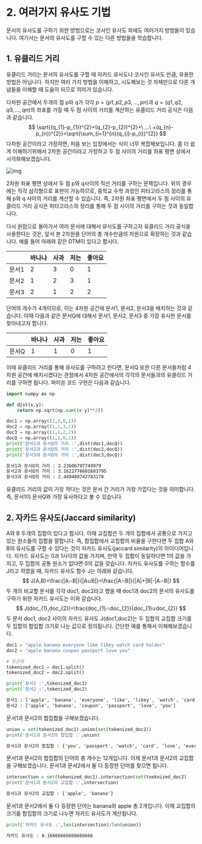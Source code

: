 # 2. 여러가지 유사도 기법

문서의 유사도를 구하기 위한 방법으로는 코사인 유사도 외에도 여러가지 방법들이 있습니다. 여기서는 문서의 유사도를 구할 수 있는 다른 방법들을 학습합니다.

## 1. 유클리드 거리

유클리드 거리는 문서의 유사도를 구할 때 자카드 유사도나 코사인 유사도 만큼, 유용한 방법은 아닙니다. 하지만 여러 가지 방법을 이해하고, 시도해보는 것 자체만으로 다른 개념들을 이해할 때 도움이 되므로 의미가 있습니다.

다차원 공간에서 두개의 점 p와 q가 각각 $p=(p1,p2,p3,...,pn)$과 $q=(q1,q2,q3,...,qn)$의 좌표를 가질 때 두 점 사이의 거리를 계산하는 유클리드 거리 공식은 다음과 같습니다.
$$
\sqrt{(q_{1}-p_{1})^{2}+(q_{2}-p_{2})^{2}+\ ...\ +(q_{n}-p_{n})^{2}}=\sqrt{\sum_{i=1}^{n}(q_{i}-p_{i})^{2}}
$$
다차원 공간이라고 가정하면, 처음 보는 입장에서는 식이 너무 복잡해보입니다. 좀 더 쉽게 이해하기위해서 2차원 공간이라고 가정하고 두 점 사이의 거리를 좌표 평면 상에서 시각화해보겠습니다.

![img](https://wikidocs.net/images/page/24654/2%EC%B0%A8%EC%9B%90_%ED%8F%89%EB%A9%B4.png)

2차원 좌표 평면 상에서 두 점 p와 q사이의 직선 거리를 구하는 문제입니다. 위의 경우에는 직각 삼각형으로 표현이 가능하므로, 중학교 수학 과정인 피타고라스의 정리를 통해 p와 q 사이의 거리를 계산할 수 있습니다. 즉, 2차원 좌표 평면에서 두 점 사이의 유클리드 거리 공식은 피타고라스의 정리를 통해 두 점 사이의 거리를 구하는 것과 동일합니다.

다시 원점으로 돌아가서 여러 문서에 대해서 유사도를 구하고자 유클리드 거리 공식을 사용한다는 것은, 앞서 본 2차원을 단어의 총 개수만큼의 차원으로 확장하는 것과 같습니다. 예를 들어 아래와 같은 DTM이 있다고 합시다.

|       | 바나나 | 사과 | 저는 | 좋아요 |
| :---- | :----- | :--- | :--- | :----- |
| 문서1 | 2      | 3    | 0    | 1      |
| 문서2 | 1      | 2    | 3    | 1      |
| 문서3 | 2      | 1    | 2    | 2      |

단어의 개수가 4개이므로, 이는 4차원 공간에 문서1, 문서2, 문서3을 배치하는 것과 같습니다. 이때 다음과 같은 문서Q에 대해서 문서1, 문서2, 문서3 중 가장 유사한 문서를 찾아내고자 합니다.

|       | 바나나 | 사과 | 저는 | 좋아요 |
| :---- | :----- | :--- | :--- | :----- |
| 문서Q | 1      | 1    | 0    | 1      |

이때 유클리드 거리를 통해 유사도를 구하려고 한다면, 문서Q 또한 다른 문서들처럼 4차원 공간에 배치시켰다는 관점에서 4차원 공간에서의 각각의 문서들과의 유클리드 거리를 구하면 됩니다. 파이쏜 코드 구현은 다음과 같습니다.

```python
import numpy as np

def dist(x,y):   
    return np.sqrt(np.sum((x-y)**2))

doc1 = np.array((2,3,0,1))
doc2 = np.array((1,2,3,1))
doc3 = np.array((2,1,2,2))
docQ = np.array((1,1,0,1))
print('문서1과 문서Q의 거리 :',dist(doc1,docQ))
print('문서2과 문서Q의 거리 :',dist(doc2,docQ))
print('문서3과 문서Q의 거리 :',dist(doc3,docQ))
```

```tex
문서1과 문서Q의 거리 : 2.23606797749979
문서2과 문서Q의 거리 : 3.1622776601683795
문서3과 문서Q의 거리 : 2.449489742783178
```

유클리드 거리의 값이 가장 작다는 것은 문서 간 거리가 가장 가깝다는 것을 의미합니다. 즉, 문서1이 문서Q와 가장 유사하다고 볼 수 있습니다.

## 2. 자카드 유사도(Jaccard similarity)

A와 B 두개의 집합이 있다고 합시다. 이때 교집합은 두 개의 집합에서 공통으로 가지고 있는 원소들의 집합을 말합니다. 즉, 합집합에서 교집합의 비율을 구한다면 두 집합 A와 B의 유사도를 구할 수 있다는 것이 자카드 유사도(jaccard similarity)의 아이디어입니다. 자카드 유사도는 0과 1사이의 값을 가지며, 만약 두 집합이 동일하다면 1의 값을 가지고, 두 집합의 공통 원소가 없다면 0의 값을 갖습니다. 자카드 유사도를 구하는 함수를 J라고 하였을 때, 자카드 유사도 함수 J는 아래와 같습니다.
$$
J(A,B)=\frac{|A∩B|}{|A∪B|}=\frac{|A∩B|}{|A|+|B|-|A∩B|}
$$
두 개의 비교할 문서를 각각 doc1, doc2라고 했을 때 doc1과 doc2의 문서의 유사도를 구하기 위한 자카드 유사도는 이와 같습니다.
$$
J(doc_{1},doc_{2})=\frac{doc_{1}∩doc_{2}}{doc_{1}∪doc_{2}}
$$
두 문서 doc1, doc2 사이의 자카드 유사도 J(doc1,doc2)는 두 집합의 교집합 크기를 두 집합의 합집합 크기로 나눈 값으로 정의됩니다. 간단한 예를 통해서 이해해보겠습니다.

```python
doc1 = "apple banana everyone like likey watch card holder"
doc2 = "apple banana coupon passport love you"

# 토큰화
tokenized_doc1 = doc1.split()
tokenized_doc2 = doc2.split()

print('문서1 :',tokenized_doc1)
print('문서2 :',tokenized_doc2)
```

```tex
문서1 : ['apple', 'banana', 'everyone', 'like', 'likey', 'watch', 'card', 'holder']
문서2 : ['apple', 'banana', 'coupon', 'passport', 'love', 'you']
```

문서1과 문서2의 합집합을 구해보겠습니다.

```python
union = set(tokenized_doc1).union(set(tokenized_doc2))
print('문서1과 문서2의 합집합 :',union)
```

```tex
문서1과 문서2의 합집합 : {'you', 'passport', 'watch', 'card', 'love', 'everyone', 'apple', 'likey', 'like', 'banana', 'holder', 'coupon'}
```

문서1과 문서2의 합집합의 단어의 총 개수는 12개입니다. 이제 문서1과 문서2의 교집합을 구해보겠습니다. 문서1과 문서2에서 둘 다 등장한 단어를 찾으면 됩니다.

```python
intersection = set(tokenized_doc1).intersection(set(toeknized_doc2)
print('문서1과 문서2의 교집합 :',intersection)
```

```tex
문서1과 문서2의 교집합 : {'apple', 'banana'}
```

문서1과 문서2에서 둘 다 등장한 단어는 banana와 apple 총 2개입니다. 이제 교집합의 크기를 합집합의 크기로 나누면 자카드 유사도가 계산됩니다.

```python
print('자카드 유사도 :',len(intersection)/len(union))
```

```tex
자카드 유사도 : 0.16666666666666666
```

